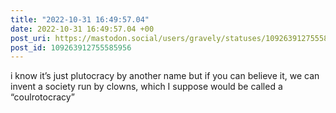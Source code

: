 ```yaml
---
title: "2022-10-31 16:49:57.04"
date: 2022-10-31 16:49:57.04 +00
post_uri: https://mastodon.social/users/gravely/statuses/109263912755585956
post_id: 109263912755585956
---
```

i know it’s just plutocracy by another name but if you can believe it, we can invent a society run by clowns, which I suppose would be called a “coulrotocracy”


